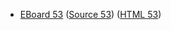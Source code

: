 * [EBoard 53](../eboards/eboard.53.html)
  ([Source 53](../eboards/eboard.53.md))
  ([HTML 53](../eboards/eboard.53.html))

